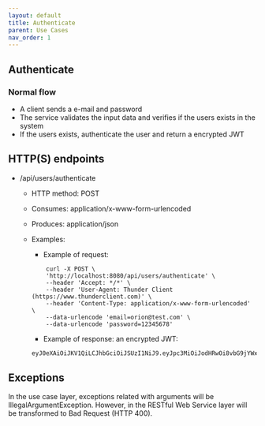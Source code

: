 ```yaml
---
layout: default
title: Authenticate
parent: Use Cases
nav_order: 1
---
```


## Authenticate

### Normal flow

* A client sends a e-mail and password
* The service validates the input data and verifies if the users exists in the
  system
* If the users exists, authenticate the user and return a encrypted JWT

## HTTP(S) endpoints

* /api/users/authenticate
    * HTTP method: POST
    * Consumes: application/x-www-form-urlencoded
    * Produces: application/json
    * Examples:

        * Example of request:
        ```shell
            curl -X POST \
            'http://localhost:8080/api/users/authenticate' \
            --header 'Accept: */*' \
            --header 'User-Agent: Thunder Client (https://www.thunderclient.com)' \
            --header 'Content-Type: application/x-www-form-urlencoded' \
            --data-urlencode 'email=orion@test.com' \
            --data-urlencode 'password=12345678'
        ```
        * Example of response: an encrypted JWT:
        ```txt
        eyJ0eXAiOiJKV1QiLCJhbGciOiJSUzI1NiJ9.eyJpc3MiOiJodHRwOi8vbG9jYWxob3N0OjgwODAiLCJ1cG4iOiJyb2RyaWdvQHRlc3RlLmNvbSIsImdyb3VwcyI6WyJ1c2VyIl0sImNfaGFzaCI6Ijc5NjBjMjk1LWQ0NmEtNGI2NC1hNGZiLTE2ZWQxNGYzZTk1NSIsImlhdCI6MTY1NzgzNzY1MCwiZXhwIjoxNjU3ODM3OTUwLCJqdGkiOiIzZjdlOThhMy1hMTAwLTQxOTQtODM0Ny0yMWQwZjRjNDJhYTgifQ.rsHHrOZ5LStCYXREGw0iN7_y7geraKtMYin2OGVchrFF0iX2Stu6m4KGRXVmd3vx_vU3l7RyBN9aFjAO0mm1ScJ-wzP8DQPsuSm1pgw2RBKtTitvi4M7XjsP9bZyuyzP-hWbB6KPhB3oZSzh91nyqqWTQUJrUDsXnuNP3XUX6YAwlXZd5SrxQeNfvcaJ9N2Cj85hw8L5Nm-20P7dt3yj4IZE5QvZ1JYLyNzWZWkYWyr9ffR9v1q83dbxJMaABL8R1sSFZjBTwsQSQOBNSwkCF1U_x2tqj0aZW1w4cqQnpHYAY32AtgmrDHVfdjyQld1g7Qx42C2AoP_ZTWpxZ9vwDg
        ```
## Exceptions

In the use case layer, exceptions related with arguments will be
IllegalArgumentException. However, in the RESTful Web Service layer will be
transformed to Bad Request (HTTP 400).
